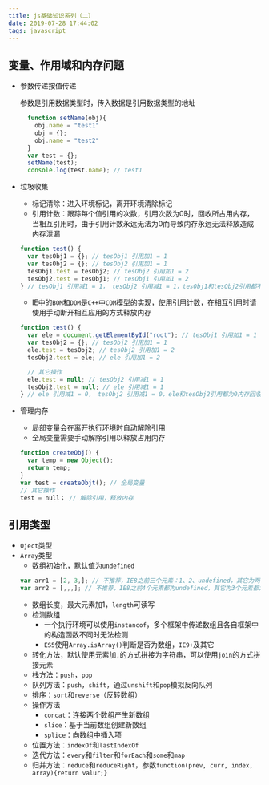 ```yaml
---
title: js基础知识系列（二）
date: 2019-07-28 17:44:02
tags: javascript
---
```


## 变量、作用域和内存问题

+ 参数传递按值传递

  参数是引用数据类型时，传入数据是引用数据类型的地址

  ```javascript
    function setName(obj){
      obj.name = "test1"
      obj = {};
      obj.name = "test2"
    }
    var test = {};
    setName(test);
    console.log(test.name); // test1
  ```

+ 垃圾收集

  + 标记清除：进入环境标记，离开环境清除标记
  + 引用计数：跟踪每个值引用的次数，引用次数为0时，回收所占用内存，当相互引用时，由于引用计数永远无法为0而导致内存永远无法释放造成内存泄漏
  ```javascript
  function test() {
    var tesObj1 = {}; // tesObj1 引用加1 = 1
    var tesObj2 = {}; // tesObj2 引用加1 = 1
    tesObj1.test = tesObj2; // tesObj2 引用加1 = 2
    tesObj2.test = tesObj1; // tesObj1 引用加1 = 2
  } // tesObj1 引用减1 = 1， tesObj2 引用减1 = 1，tesObj1和tesObj2引用都不为0内存不释放
  ```
  + IE中的`BOM`和`DOM`是`C++`中`COM`模型的实现，使用引用计数，在相互引用时请使用手动断开相互应用的方式释放内存
  ```javascript
  function test() {
    var ele = document.getElementById("root"); // tesObj1 引用加1 = 1
    var tesObj2 = {}; // tesObj2 引用加1 = 1
    ele.test = tesObj2; // tesObj2 引用加1 = 2
    tesObj2.test = ele; // ele 引用加1 = 2

    // 其它操作
    ele.test = null; // tesObj2 引用减1 = 1
    tesObj2.test = null; // ele 引用减1 = 1
  } // ele 引用减1 = 0， tesObj2 引用减1 = 0，ele和tesObj2引用都为0内存回收
  ```
+ 管理内存
  + 局部变量会在离开执行环境时自动解除引用
  + 全局变量需要手动解除引用以释放占用内存
  ```javascript
  function createObj() {
    var temp = new Object();
    return temp;
  }
  var test = createObjt(); // 全局变量
  // 其它操作
  test = null； // 解除引用，释放内存
  ```

## 引用类型

+ `Oject`类型
+ `Array`类型
  + 数组初始化，默认值为`undefined`
  ```javascript
  var arr1 = [2, 3,]; // 不推荐，IE8之前三个元素：1、2、undefined，其它为两个元素
  var arr2 = [,,,]; // 不推荐，IE8之前4个元素都为undefined，其它为3个元素都为undefined
  ```
  + 数组长度，最大元素加1，`length`可读写
  + 检测数组
    + 一个执行环境可以使用`instancof`，多个框架中传递数组且各自框架中的构造函数不同时无法检测
    + `ES5`使用`Array.isArray()`判断是否为数组，`IE9+`及其它
  + 转化方法，默认使用元素加`,`的方式拼接为字符串，可以使用`join`的方式拼接元素
  + 栈方法：`push`，`pop`
  + 队列方法：`push`，`shift`，通过`unshift`和`pop`模拟反向队列
  + 排序：`sort`和`reverse`（反转数组）
  + 操作方法
    + `concat`：连接两个数组产生新数组
    + `slice`：基于当前数组创建新数组
    + `splice`：向数组中插入项
  + 位置方法：`indexOf`和`lastIndexOf`
  + 迭代方法：`every`和`filter`和`forEach`和`some`和`map`
  + 归并方法：`reduce`和`reduceRight`，参数`function(prev, curr, index, array){return valur;}`
